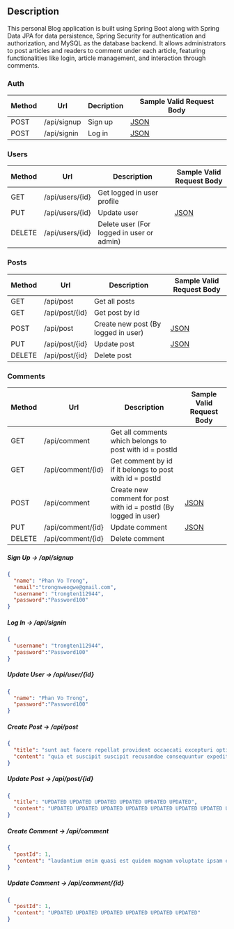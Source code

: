 ## Description
This personal Blog application is built using Spring Boot along with Spring Data JPA for data persistence, Spring Security for authentication and authorization, and MySQL as the database backend. It allows administrators to post articles and readers to comment under each article, featuring functionalities like login, article management, and interaction through comments.
### Auth

| Method | Url | Decription | Sample Valid Request Body | 
| ------ | --- | ---------- | --------------------------- |
| POST   | /api/signup | Sign up | [JSON](#signup) |
| POST   | /api/signin | Log in | [JSON](#signin) |

### Users

| Method | Url | Description | Sample Valid Request Body |
| ------ | --- | ----------- | ------------------------- |
| GET    | /api/users/{id} | Get logged in user profile | |
| PUT    | /api/users/{id} | Update user |[JSON](#updateuser) |
| DELETE | /api/users/{id} | Delete user (For logged in user or admin) | |

### Posts

| Method | Url | Description | Sample Valid Request Body |
| ------ | --- | ----------- | ------------------------- |
| GET    | /api/post | Get all posts | |
| GET    | /api/post/{id} | Get post by id | |
| POST   | /api/post | Create new post (By logged in user) | [JSON](#postcreate) |
| PUT    | /api/post/{id} | Update post | [JSON](#postupdate) |
| DELETE | /api/post/{id} | Delete post | |

### Comments

| Method | Url | Description | Sample Valid Request Body |
| ------ | --- | ----------- | ------------------------- |
| GET    | /api/comment | Get all comments which belongs to post with id = postId | |
| GET    | /api/comment/{id} | Get comment by id if it belongs to post with id = postId | |
| POST   | /api/comment | Create new comment for post with id = postId (By logged in user) | [JSON](#commentcreate) |
| PUT    | /api/comment/{id} | Update comment | [JSON](#commentupdate) |
| DELETE | /api/comment/{id} | Delete comment | |

##### <a id="signup">Sign Up -> /api/signup</a>
```json
{
  "name": "Phan Vo Trong",
  "email":"trongnweogwe@gmail.com",
  "username": "trongten112944",
  "password":"Password100"
}
```

##### <a id="signin">Log In -> /api/signin</a>
```json
{
  "username": "trongten112944",
  "password":"Password100"
}
```

##### <a id="userupdate">Update User -> /api/user/{id}</a>
```json
{
  "name": "Phan Vo Trong",
  "password":"Password100"
}
```

##### <a id="postcreate">Create Post -> /api/post</a>
```json
{
  "title": "sunt aut facere repellat provident occaecati excepturi optio reprehenderit",
  "content": "quia et suscipit suscipit recusandae consequuntur expedita et cum"
}
```

##### <a id="postupdate">Update Post -> /api/post/{id}</a>
```json
{
  "title": "UPDATED UPDATED UPDATED UPDATED UPDATED UPDATED",
  "content": "UPDATED UPDATED UPDATED UPDATED UPDATED UPDATED UPDATED UPDATED UPDATED"
}
```

##### <a id="commentcreate">Create Comment -> /api/comment</a>
```json
{
  "postId": 1,
  "content": "laudantium enim quasi est quidem magnam voluptate ipsam eos tempora quo"
}
```

##### <a id="commentupdate">Update Comment -> /api/comment/{id}</a>
```json
{
  "postId": 1,
  "content": "UPDATED UPDATED UPDATED UPDATED UPDATED UPDATED"
}
```

